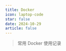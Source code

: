 ```yaml
---
title: Docker
icon: laptop-code
star: false
date: 2024-10-29
article: false
---
```


> 常用 Docker 使用记录

<Catalog />